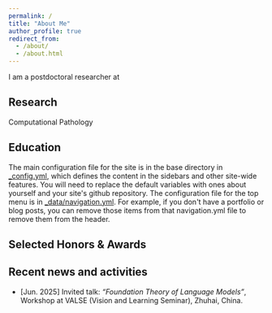 ```yaml
---
permalink: /
title: "About Me"
author_profile: true
redirect_from: 
  - /about/
  - /about.html
---
```

I am a postdoctoral researcher at 

Research
------
Computational Pathology

Education
------
The main configuration file for the site is in the base directory in [_config.yml](https://github.com/academicpages/academicpages.github.io/blob/master/_config.yml), which defines the content in the sidebars and other site-wide features. You will need to replace the default variables with ones about yourself and your site's github repository. The configuration file for the top menu is in [_data/navigation.yml](https://github.com/academicpages/academicpages.github.io/blob/master/_data/navigation.yml). For example, if you don't have a portfolio or blog posts, you can remove those items from that navigation.yml file to remove them from the header. 

Selected Honors & Awards
------

Recent news and activities
------
- [Jun. 2025] Invited talk: *“Foundation Theory of Language Models”*, Workshop at VALSE (Vision and Learning Seminar), Zhuhai, China.
